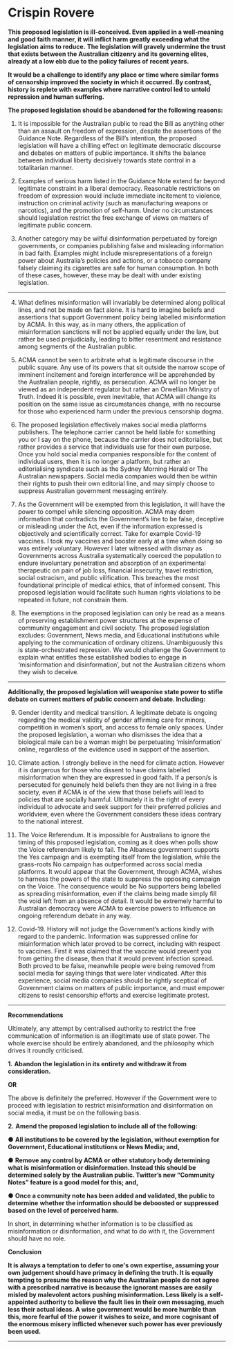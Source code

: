 # Crispin Rovere

**This proposed legislation is ill-conceived. Even applied in a well-meaning and good**
**faith manner, it will inflict harm greatly exceeding what the legislation aims to reduce.**
**The legislation will gravely undermine the trust that exists between the Australian**
**citizenry and its governing elites, already at a low ebb due to the policy failures of**
**recent years.**

**It would be a challenge to identify any place or time where similar forms of censorship**
**improved the society in which it occurred. By contrast, history is replete with**
**examples where narrative control led to untold repression and human suffering.**

**The proposed legislation should be abandoned for the following reasons:**

1. It is impossible for the Australian public to read the Bill as anything other than an
assault on freedom of expression, despite the assertions of the Guidance Note.
Regardless of the Bill’s intention, the proposed legislation will have a chilling effect on
legitimate democratic discourse and debates on matters of public importance. It shifts
the balance between individual liberty decisively towards state control in a totalitarian
manner.

2. Examples of serious harm listed in the Guidance Note extend far beyond legitimate
constraint in a liberal democracy. Reasonable restrictions on freedom of expression
would include immediate incitement to violence, instruction on criminal activity (such
as manufacturing weapons or narcotics), and the promotion of self-harm. Under no
circumstances should legislation restrict the free exchange of views on matters of
legitimate public concern.

3. Another category may be wilful disinformation perpetuated by foreign governments,
or companies publishing false and misleading information in bad faith. Examples
might include misrepresentations of a foreign power about Australia’s policies and
actions, or a tobacco company falsely claiming its cigarettes are safe for human
consumption. In both of these cases, however, these may be dealt with under
existing legislation.


-----

4. What defines misinformation will invariably be determined along political lines, and
not be made on fact alone. It is hard to imagine beliefs and assertions that support
Government policy being labelled misinformation by ACMA. In this way, as in many
others, the application of misinformation sanctions will not be applied equally under
the law, but rather be used prejudicially, leading to bitter resentment and resistance
among segments of the Australian public.

5. ACMA cannot be seen to arbitrate what is legitimate discourse in the public square.
Any use of its powers that sit outside the narrow scope of imminent incitement and
foreign interference will be apprehended by the Australian people, rightly, as
persecution. ACMA will no longer be viewed as an independent regulator but rather
an Orwellian Ministry of Truth. Indeed it is possible, even inevitable, that ACMA will
change its position on the same issue as circumstances change, with no recourse for
those who experienced harm under the previous censorship dogma.

6. The proposed legislation effectively makes social media platforms publishers. The
telephone carrier cannot be held liable for something you or I say on the phone,
because the carrier does not editorialise, but rather provides a service that individuals
use for their own purpose. Once you hold social media companies responsible for the
content of individual users, then it is no longer a platform, but rather an editorialising
syndicate such as the Sydney Morning Herald or The Australian newspapers. Social
media companies would then be within their rights to push their own editorial line,
and may simply choose to suppress Australian government messaging entirely.

7. As the Government will be exempted from this legislation, it will have the power to
compel while silencing opposition. ACMA may deem information that contradicts the
Government’s line to be false, deceptive or misleading under the Act, even if the
information expressed is objectively and scientifically correct. Take for example
Covid-19 vaccines. I took my vaccines and booster early at a time when doing so
was entirely voluntary. However I later witnessed with dismay as Governments
across Australia systematically coerced the population to endure involuntary
penetration and absorption of an experimental therapeutic on pain of job loss,
financial insecurity, travel restriction, social ostracism, and public vilification. This
breaches the most foundational principle of medical ethics, that of informed consent.
This proposed legislation would facilitate such human rights violations to be repeated
in future, not constrain them.

8. The exemptions in the proposed legislation can only be read as a means of
preserving establishment power structures at the expense of community engagement
and civil society. The proposed legislation excludes: Government, News media, and
Educational institutions while applying to the communication of ordinary citizens.
Unambiguously this is state-orchestrated repression. We would challenge the
Government to explain what entitles these established bodies to engage in
‘misinformation and disinformation’, but not the Australian citizens whom they wish to
deceive.


-----

**Additionally, the proposed legislation will weaponise state power to stifle debate on**
**current matters of public concern and debate. Including:**

9. Gender identity and medical transition. A legitimate debate is ongoing regarding the
medical validity of gender affirming care for minors, competition in women’s sport,
and access to female only spaces. Under the proposed legislation, a woman who
dismisses the idea that a biological male can be a woman might be perpetuating
‘misinformation’ online, regardless of the evidence used in support of the assertion.

10. Climate action. I strongly believe in the need for climate action. However it is
dangerous for those who dissent to have claims labelled misinformation when they
are expressed in good faith. If a person/s is persecuted for genuinely held beliefs
then they are not living in a free society, even if ACMA is of the view that those beliefs
will lead to policies that are socially harmful. Ultimately it is the right of every
individual to advocate and seek support for their preferred policies and worldview,
even where the Government considers these ideas contrary to the national interest.

11. The Voice Referendum. It is impossible for Australians to ignore the timing of this
proposed legislation, coming as it does when polls show the Voice referendum likely
to fail. The Albanese government supports the Yes campaign and is exempting itself
from the legislation, while the grass-roots No campaign has outperformed across
social media platforms. It would appear that the Government, through ACMA, wishes
to harness the powers of the state to suppress the opposing campaign on the Voice.
The consequence would be No supporters being labelled as spreading
misinformation, even if the claims being made simply fill the void left from an absence
of detail. It would be extremely harmful to Australian democracy were ACMA to
exercise powers to influence an ongoing referendum debate in any way.

12. Covid-19. History will not judge the Government’s actions kindly with regard to the
pandemic. Information was suppressed online for misinformation which later proved
to be correct, including with respect to vaccines. First it was claimed that the vaccine
would prevent you from getting the disease, then that it would prevent infection
spread. Both proved to be false, meanwhile people were being removed from social
media for saying things that were later vindicated. After this experience, social media
companies should be rightly sceptical of Government claims on matters of public
importance, and must empower citizens to resist censorship efforts and exercise
legitimate protest.


-----

**Recommendations**

Ultimately, any attempt by centralised authority to restrict the free communication of
information is an illegitimate use of state power. The whole exercise should be entirely
abandoned, and the philosophy which drives it roundly criticised.

**1.** **Abandon the legislation in its entirety and withdraw it from consideration.**

**OR**

The above is definitely the preferred. However if the Government were to proceed with
legislation to restrict misinformation and disinformation on social media, it must be on the
following basis.

**2.** **Amend the proposed legislation to include all of the following:**

**●** **All institutions to be covered by the legislation, without exemption for**
**Government, Educational institutions or News Media; and,**

**●** **Remove any control by ACMA or other statutory body determining what is**
**misinformation or disinformation. Instead this should be determined solely by**
**the Australian public. Twitter’s new “Community Notes” feature is a good**
**model for this; and,**

**●** **Once a community note has been added and validated, the public to determine**
**whether the information should be deboosted or suppressed based on the**
**level of perceived harm.**

In short, in determining whether information is to be classified as misinformation or
disinformation, and what to do with it, the Government should have no role.

**Conclusion**

**It is always a temptation to defer to one's own expertise, assuming your own**
**judgement should have primacy in defining the truth. It is equally tempting to**
**presume the reason why the Australian people do not agree with a prescribed**
**narrative is because the ignorant masses are easily misled by malevolent actors**
**pushing misinformation. Less likely is a self-appointed authority to believe the fault**
**lies in their own messaging, much less their actual ideas. A wise government would**
**be more humble than this, more fearful of the power it wishes to seize, and more**
**cognisant of the enormous misery inflicted whenever such power has ever previously**
**been used.**


-----

